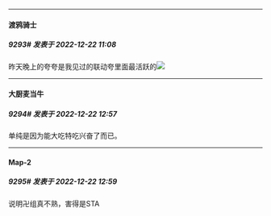

*****

####  渡鸦骑士  
##### 9293#       发表于 2022-12-22 11:08

昨天晚上的夸夸是我见过的联动夸里面最活跃的<img src="https://static.saraba1st.com/image/smiley/face2017/034.png" referrerpolicy="no-referrer">



*****

####  大厨麦当牛  
##### 9294#       发表于 2022-12-22 12:57

单纯是因为能大吃特吃兴奋了而已。

*****

####  Map-2  
##### 9295#       发表于 2022-12-22 12:59

说明卍组真不熟，害得是STA


